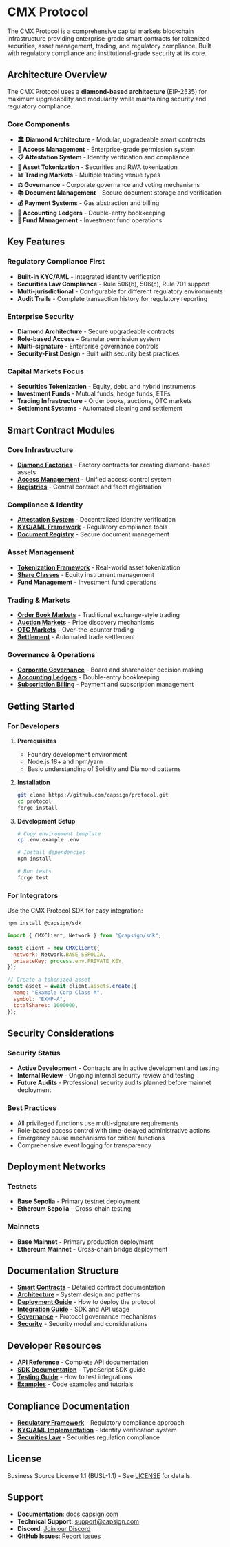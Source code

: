 # CMX Protocol

The CMX Protocol is a comprehensive capital markets blockchain infrastructure providing enterprise-grade smart contracts for tokenized securities, asset management, trading, and regulatory compliance. Built with regulatory compliance and institutional-grade security at its core.

## Architecture Overview

The CMX Protocol uses a **diamond-based architecture** (EIP-2535) for maximum upgradability and modularity while maintaining security and regulatory compliance.

### Core Components

- **🏛️ Diamond Architecture** - Modular, upgradeable smart contracts
- **🔐 Access Management** - Enterprise-grade permission system
- **📋 Attestation System** - Identity verification and compliance
- **💎 Asset Tokenization** - Securities and RWA tokenization
- **📊 Trading Markets** - Multiple trading venue types
- **⚖️ Governance** - Corporate governance and voting mechanisms
- **📚 Document Management** - Secure document storage and verification
- **💰 Payment Systems** - Gas abstraction and billing
- **📖 Accounting Ledgers** - Double-entry bookkeeping
- **🏦 Fund Management** - Investment fund operations

## Key Features

### Regulatory Compliance First

- **Built-in KYC/AML** - Integrated identity verification
- **Securities Law Compliance** - Rule 506(b), 506(c), Rule 701 support
- **Multi-jurisdictional** - Configurable for different regulatory environments
- **Audit Trails** - Complete transaction history for regulatory reporting

### Enterprise Security

- **Diamond Architecture** - Secure upgradeable contracts
- **Role-based Access** - Granular permission system
- **Multi-signature** - Enterprise governance controls
- **Security-First Design** - Built with security best practices

### Capital Markets Focus

- **Securities Tokenization** - Equity, debt, and hybrid instruments
- **Investment Funds** - Mutual funds, hedge funds, ETFs
- **Trading Infrastructure** - Order books, auctions, OTC markets
- **Settlement Systems** - Automated clearing and settlement

## Smart Contract Modules

### Core Infrastructure

- **[Diamond Factories](contracts.md#diamond-factories)** - Factory contracts for creating diamond-based assets
- **[Access Management](contracts.md#access-management)** - Unified access control system
- **[Registries](contracts.md#registries)** - Central contract and facet registration

### Compliance & Identity

- **[Attestation System](contracts.md#attestations)** - Decentralized identity verification
- **[KYC/AML Framework](contracts.md#kyc-aml)** - Regulatory compliance tools
- **[Document Registry](contracts.md#documents)** - Secure document management

### Asset Management

- **[Tokenization Framework](contracts.md#tokenization)** - Real-world asset tokenization
- **[Share Classes](contracts.md#share-classes)** - Equity instrument management
- **[Fund Management](contracts.md#funds)** - Investment fund operations

### Trading & Markets

- **[Order Book Markets](contracts.md#order-books)** - Traditional exchange-style trading
- **[Auction Markets](contracts.md#auctions)** - Price discovery mechanisms
- **[OTC Markets](contracts.md#otc)** - Over-the-counter trading
- **[Settlement](contracts.md#settlement)** - Automated trade settlement

### Governance & Operations

- **[Corporate Governance](contracts.md#governance)** - Board and shareholder decision making
- **[Accounting Ledgers](contracts.md#ledgers)** - Double-entry bookkeeping
- **[Subscription Billing](contracts.md#billing)** - Payment and subscription management

## Getting Started

### For Developers

1. **Prerequisites**

   - Foundry development environment
   - Node.js 18+ and npm/yarn
   - Basic understanding of Solidity and Diamond patterns

2. **Installation**

   ```bash
   git clone https://github.com/capsign/protocol.git
   cd protocol
   forge install
   ```

3. **Development Setup**

   ```bash
   # Copy environment template
   cp .env.example .env

   # Install dependencies
   npm install

   # Run tests
   forge test
   ```

### For Integrators

Use the CMX Protocol SDK for easy integration:

```bash
npm install @capsign/sdk
```

```javascript
import { CMXClient, Network } from "@capsign/sdk";

const client = new CMXClient({
  network: Network.BASE_SEPOLIA,
  privateKey: process.env.PRIVATE_KEY,
});

// Create a tokenized asset
const asset = await client.assets.create({
  name: "Example Corp Class A",
  symbol: "EXMP-A",
  totalShares: 1000000,
});
```

## Security Considerations

### Security Status

- **Active Development** - Contracts are in active development and testing
- **Internal Review** - Ongoing internal security review and testing
- **Future Audits** - Professional security audits planned before mainnet deployment

### Best Practices

- All privileged functions use multi-signature requirements
- Role-based access control with time-delayed administrative actions
- Emergency pause mechanisms for critical functions
- Comprehensive event logging for transparency

## Deployment Networks

### Testnets

- **Base Sepolia** - Primary testnet deployment
- **Ethereum Sepolia** - Cross-chain testing

### Mainnets

- **Base Mainnet** - Primary production deployment
- **Ethereum Mainnet** - Cross-chain bridge deployment

## Documentation Structure

- **[Smart Contracts](contracts.md)** - Detailed contract documentation
- **[Architecture](architecture.md)** - System design and patterns
- **[Deployment Guide](deployment.md)** - How to deploy the protocol
- **[Integration Guide](integration.md)** - SDK and API usage
- **[Governance](governance.md)** - Protocol governance mechanisms
- **[Security](security.md)** - Security model and considerations

## Developer Resources

- **[API Reference](api.md)** - Complete API documentation
- **[SDK Documentation](sdk.md)** - TypeScript SDK guide
- **[Testing Guide](testing.md)** - How to test integrations
- **[Examples](examples.md)** - Code examples and tutorials

## Compliance Documentation

- **[Regulatory Framework](compliance.md)** - Regulatory compliance approach
- **[KYC/AML Implementation](kyc-aml.md)** - Identity verification system
- **[Securities Law](securities.md)** - Securities regulation compliance

## License

Business Source License 1.1 (BUSL-1.1) - See [LICENSE](../LICENSE.md) for details.

## Support

- **Documentation**: [docs.capsign.com](https://docs.capsign.com)
- **Technical Support**: [support@capsign.com](mailto:support@capsign.com)
- **Discord**: [Join our Discord](https://discord.gg/capsign)
- **GitHub Issues**: [Report issues](https://github.com/capsign/protocol/issues)
